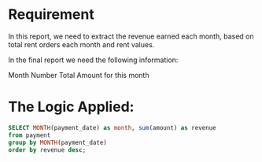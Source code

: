 # Requirement
In this report, we need to extract the revenue earned each month, based on total rent orders each month and rent values.

In the final report we need the following information:

Month Number
Total Amount for this month 

# The Logic Applied:
````sql
SELECT MONTH(payment_date) as month, sum(amount) as revenue
from payment
group by MONTH(payment_date)
order by revenue desc;
````

